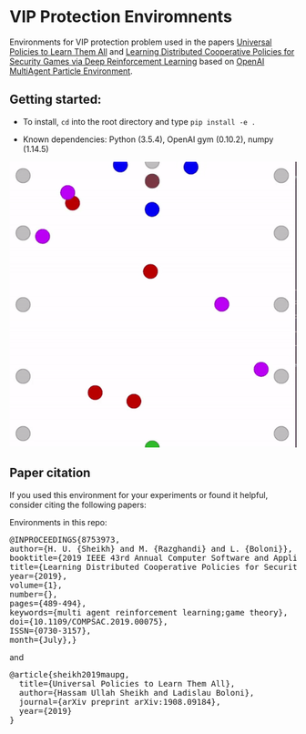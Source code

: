 # VIP Protection Enviromnents
Environments for VIP protection problem used in the papers [Universal Policies to Learn Them All](https://arxiv.org/abs/1908.09184) and [Learning Distributed Cooperative Policies for Security Games via Deep Reinforcement Learning](https://ieeexplore.ieee.org/document/8753973) based on [OpenAI MultiAgent Particle Environment](https://github.com/openai/multiagent-particle-envs).

## Getting started:

- To install, `cd` into the root directory and type `pip install -e .`

- Known dependencies: Python (3.5.4), OpenAI gym (0.10.2), numpy (1.14.5)

![Shopping Mall](/multiagent/images/shopping_mall.gif)



## Paper citation

If you used this environment for your experiments or found it helpful, consider citing the following papers:

Environments in this repo:
<pre>
@INPROCEEDINGS{8753973,  
author={H. U. {Sheikh} and M. {Razghandi} and L. {Boloni}},  
booktitle={2019 IEEE 43rd Annual Computer Software and Applications Conference (COMPSAC)},  
title={Learning Distributed Cooperative Policies for Security Games via Deep Reinforcement Learning},  
year={2019},  
volume={1},  
number={},  
pages={489-494},  
keywords={multi agent reinforcement learning;game theory},  
doi={10.1109/COMPSAC.2019.00075},  
ISSN={0730-3157},  
month={July},}
</pre>

and

<pre>
@article{sheikh2019maupg,
  title={Universal Policies to Learn Them All},
  author={Hassam Ullah Sheikh and Ladislau Boloni},
  journal={arXiv preprint arXiv:1908.09184},
  year={2019}
}
</pre>
